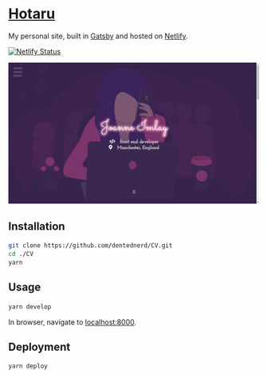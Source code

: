 # [Hotaru](https://joanneimlay.dev)

My personal site, built in [Gatsby](https://www.gatsbyjs.org/) and hosted on [Netlify](https:///www.netlify.com).

[![Netlify Status](https://api.netlify.com/api/v1/badges/5dafda63-13c3-41e3-bd7d-68c386fca16f/deploy-status)](https://app.netlify.com/sites/joanneimlay/deploys)

![Hotaru](./src/posts/images/hotaru.png)

## Installation

```sh
git clone https://github.com/dentednerd/CV.git
cd ./CV
yarn
```

## Usage

```sh
yarn develop
```

In browser, navigate to [localhost:8000](http://localhost:8000).

## Deployment

```sh
yarn deploy
```
